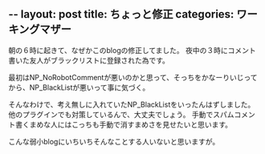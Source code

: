 --
layout: post
title: ちょっと修正
categories: ワーキングマザー
--

朝の６時に起きて、なぜかこのblogの修正してました。
夜中の３時にコメント書いた友人がブラックリストに登録された為です。

最初はNP_NoRobotCommentが悪いのかと思って、そっちをかなーりいじってから、NP_BlackListが悪いって事に気づく。

そんなわけで、考え無しに入れていたNP_BlackListをいったんはずしました。
他のプラグインでも対策しているんで、大丈夫でしょう。
手動でスパムコメント書くまめな人にはこっちも手動で消すまめさを見せたいと思います。

こんな弱小blogにいちいちそんなことする人いないと思いますが。
